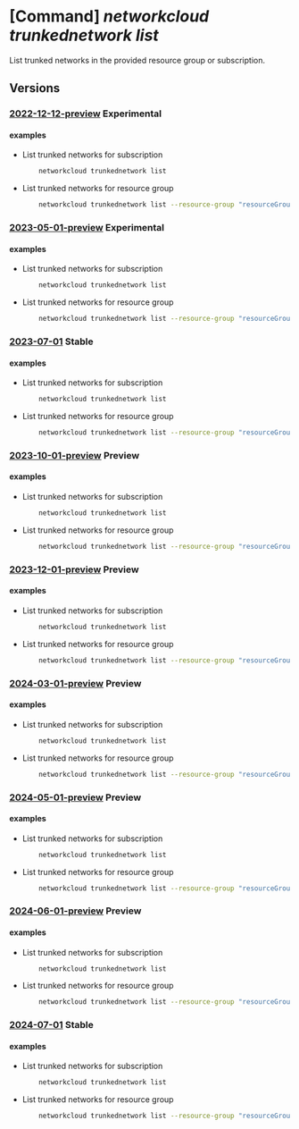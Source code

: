 # [Command] _networkcloud trunkednetwork list_

List trunked networks in the provided resource group or subscription.

## Versions

### [2022-12-12-preview](/Resources/mgmt-plane/L3N1YnNjcmlwdGlvbnMve30vcHJvdmlkZXJzL21pY3Jvc29mdC5uZXR3b3JrY2xvdWQvdHJ1bmtlZG5ldHdvcmtz/2022-12-12-preview.xml) **Experimental**

<!-- mgmt-plane /subscriptions/{}/providers/microsoft.networkcloud/trunkednetworks 2022-12-12-preview -->
<!-- mgmt-plane /subscriptions/{}/resourcegroups/{}/providers/microsoft.networkcloud/trunkednetworks 2022-12-12-preview -->

#### examples

- List trunked networks for subscription
    ```bash
        networkcloud trunkednetwork list
    ```

- List trunked networks for resource group
    ```bash
        networkcloud trunkednetwork list --resource-group "resourceGroupName"
    ```

### [2023-05-01-preview](/Resources/mgmt-plane/L3N1YnNjcmlwdGlvbnMve30vcHJvdmlkZXJzL21pY3Jvc29mdC5uZXR3b3JrY2xvdWQvdHJ1bmtlZG5ldHdvcmtz/2023-05-01-preview.xml) **Experimental**

<!-- mgmt-plane /subscriptions/{}/providers/microsoft.networkcloud/trunkednetworks 2023-05-01-preview -->
<!-- mgmt-plane /subscriptions/{}/resourcegroups/{}/providers/microsoft.networkcloud/trunkednetworks 2023-05-01-preview -->

#### examples

- List trunked networks for subscription
    ```bash
        networkcloud trunkednetwork list
    ```

- List trunked networks for resource group
    ```bash
        networkcloud trunkednetwork list --resource-group "resourceGroupName"
    ```

### [2023-07-01](/Resources/mgmt-plane/L3N1YnNjcmlwdGlvbnMve30vcHJvdmlkZXJzL21pY3Jvc29mdC5uZXR3b3JrY2xvdWQvdHJ1bmtlZG5ldHdvcmtz/2023-07-01.xml) **Stable**

<!-- mgmt-plane /subscriptions/{}/providers/microsoft.networkcloud/trunkednetworks 2023-07-01 -->
<!-- mgmt-plane /subscriptions/{}/resourcegroups/{}/providers/microsoft.networkcloud/trunkednetworks 2023-07-01 -->

#### examples

- List trunked networks for subscription
    ```bash
        networkcloud trunkednetwork list
    ```

- List trunked networks for resource group
    ```bash
        networkcloud trunkednetwork list --resource-group "resourceGroupName"
    ```

### [2023-10-01-preview](/Resources/mgmt-plane/L3N1YnNjcmlwdGlvbnMve30vcHJvdmlkZXJzL21pY3Jvc29mdC5uZXR3b3JrY2xvdWQvdHJ1bmtlZG5ldHdvcmtz/2023-10-01-preview.xml) **Preview**

<!-- mgmt-plane /subscriptions/{}/providers/microsoft.networkcloud/trunkednetworks 2023-10-01-preview -->
<!-- mgmt-plane /subscriptions/{}/resourcegroups/{}/providers/microsoft.networkcloud/trunkednetworks 2023-10-01-preview -->

#### examples

- List trunked networks for subscription
    ```bash
        networkcloud trunkednetwork list
    ```

- List trunked networks for resource group
    ```bash
        networkcloud trunkednetwork list --resource-group "resourceGroupName"
    ```

### [2023-12-01-preview](/Resources/mgmt-plane/L3N1YnNjcmlwdGlvbnMve30vcHJvdmlkZXJzL21pY3Jvc29mdC5uZXR3b3JrY2xvdWQvdHJ1bmtlZG5ldHdvcmtz/2023-12-01-preview.xml) **Preview**

<!-- mgmt-plane /subscriptions/{}/providers/microsoft.networkcloud/trunkednetworks 2023-12-01-preview -->
<!-- mgmt-plane /subscriptions/{}/resourcegroups/{}/providers/microsoft.networkcloud/trunkednetworks 2023-12-01-preview -->

#### examples

- List trunked networks for subscription
    ```bash
        networkcloud trunkednetwork list
    ```

- List trunked networks for resource group
    ```bash
        networkcloud trunkednetwork list --resource-group "resourceGroupName"
    ```

### [2024-03-01-preview](/Resources/mgmt-plane/L3N1YnNjcmlwdGlvbnMve30vcHJvdmlkZXJzL21pY3Jvc29mdC5uZXR3b3JrY2xvdWQvdHJ1bmtlZG5ldHdvcmtz/2024-03-01-preview.xml) **Preview**

<!-- mgmt-plane /subscriptions/{}/providers/microsoft.networkcloud/trunkednetworks 2024-03-01-preview -->
<!-- mgmt-plane /subscriptions/{}/resourcegroups/{}/providers/microsoft.networkcloud/trunkednetworks 2024-03-01-preview -->

#### examples

- List trunked networks for subscription
    ```bash
        networkcloud trunkednetwork list
    ```

- List trunked networks for resource group
    ```bash
        networkcloud trunkednetwork list --resource-group "resourceGroupName"
    ```

### [2024-05-01-preview](/Resources/mgmt-plane/L3N1YnNjcmlwdGlvbnMve30vcHJvdmlkZXJzL21pY3Jvc29mdC5uZXR3b3JrY2xvdWQvdHJ1bmtlZG5ldHdvcmtz/2024-05-01-preview.xml) **Preview**

<!-- mgmt-plane /subscriptions/{}/providers/microsoft.networkcloud/trunkednetworks 2024-05-01-preview -->
<!-- mgmt-plane /subscriptions/{}/resourcegroups/{}/providers/microsoft.networkcloud/trunkednetworks 2024-05-01-preview -->

#### examples

- List trunked networks for subscription
    ```bash
        networkcloud trunkednetwork list
    ```

- List trunked networks for resource group
    ```bash
        networkcloud trunkednetwork list --resource-group "resourceGroupName"
    ```

### [2024-06-01-preview](/Resources/mgmt-plane/L3N1YnNjcmlwdGlvbnMve30vcHJvdmlkZXJzL21pY3Jvc29mdC5uZXR3b3JrY2xvdWQvdHJ1bmtlZG5ldHdvcmtz/2024-06-01-preview.xml) **Preview**

<!-- mgmt-plane /subscriptions/{}/providers/microsoft.networkcloud/trunkednetworks 2024-06-01-preview -->
<!-- mgmt-plane /subscriptions/{}/resourcegroups/{}/providers/microsoft.networkcloud/trunkednetworks 2024-06-01-preview -->

#### examples

- List trunked networks for subscription
    ```bash
        networkcloud trunkednetwork list
    ```

- List trunked networks for resource group
    ```bash
        networkcloud trunkednetwork list --resource-group "resourceGroupName"
    ```

### [2024-07-01](/Resources/mgmt-plane/L3N1YnNjcmlwdGlvbnMve30vcHJvdmlkZXJzL21pY3Jvc29mdC5uZXR3b3JrY2xvdWQvdHJ1bmtlZG5ldHdvcmtz/2024-07-01.xml) **Stable**

<!-- mgmt-plane /subscriptions/{}/providers/microsoft.networkcloud/trunkednetworks 2024-07-01 -->
<!-- mgmt-plane /subscriptions/{}/resourcegroups/{}/providers/microsoft.networkcloud/trunkednetworks 2024-07-01 -->

#### examples

- List trunked networks for subscription
    ```bash
        networkcloud trunkednetwork list
    ```

- List trunked networks for resource group
    ```bash
        networkcloud trunkednetwork list --resource-group "resourceGroupName"
    ```
